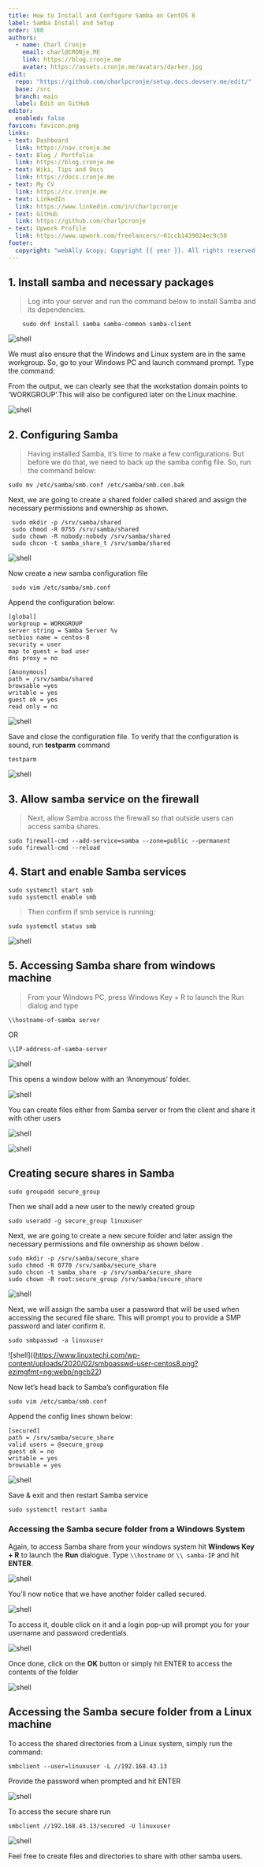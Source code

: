 ```yaml
---
title: How to Install and Configure Samba on CentOS 8
label: Samba Install and Setup
order: 100
authors:
  - name: Charl Cronje
    email: charl@CRONje.ME
    link: https://blog.cronje.me
    avatar: https://assets.cronje.me/avatars/darker.jpg
edit:
  repo: "https://github.com/charlpcronje/setup.docs.devserv.me/edit/"
  base: /src
  branch: main
  label: Edit on GitHub
editor:
  enabled: false
favicon: favicon.png
links:
- text: Dashboard
  link: https://nav.cronje.me
- text: Blog / Portfolio
  link: https://blog.cronje.me
- text: Wiki, Tips and Docs 
  link: https://docs.cronje.me
- text: My CV
  link: https://cv.cronje.me
- text: LinkedIn
  link: https://www.linkedin.com/in/charlpcronje
- text: GitHub
  link: https://github.com/charlpcronje
- text: Upwork Profile
  link: https://www.upwork.com/freelancers/~01ccb1439024ec9c50
footer:
  copyright: "webAlly &copy; Copyright {{ year }}. All rights reserved."
---
```

<script type="text/javascript">(function(w,s){var e=document.createElement("script");e.type="text/javascript";e.async=true;e.src="https://cdn.pagesense.io/js/webally/f2527eebee974243853bcd47b32631f4.js";var x=document.getElementsByTagName("script")[0];x.parentNode.insertBefore(e,x);})(window,"script");</script>


## 1. Install samba and necessary packages

> Log into your server and run the command below to install Samba and its dependencies.

```shell  
    sudo dnf install samba samba-common samba-client
```

![shell](https://www.linuxtechi.com/wp-content/uploads/2020/02/install-samba-using-dnf.png?ezimgfmt=ng%3Awebp%2Fngcb22%2Frs%3Adevice%2Frscb22-1)

We must also ensure that the Windows and Linux system are in the same workgroup. So, go to your Windows PC and launch command prompt. Type the command:

From the output, we can clearly see that the workstation domain points to ‘WORKGROUP’.This will also be configured later on the Linux machine.

![shell](https://www.linuxtechi.com/wp-content/uploads/2020/02/net-config-windows-system.png?ezimgfmt=ng:webp/ngcb22)

## 2. Configuring Samba

> Having installed Samba, it’s time to make a few configurations. But before we do that, we need to back up the samba config file. So, run the command below:

```shell
sudo mv /etc/samba/smb.conf /etc/samba/smb.con.bak
```

Next, we are going to create a shared folder called shared and assign the necessary permissions and ownership as shown.

```shell
 sudo mkdir -p /srv/samba/shared
 sudo chmod -R 0755 /srv/samba/shared
 sudo chown -R nobody:nobody /srv/samba/shared
 sudo chcon -t samba_share_t /srv/samba/shared
```

![shell](https://www.linuxtechi.com/wp-content/uploads/2020/02/samba-folder-selinux-rules-768x311.png?ezimgfmt=ng:webp/ngcb22)

Now create a new samba configuration file

```Shell
 sudo vim /etc/samba/smb.conf
```

Append the configuration below:

```Conf
[global]
workgroup = WORKGROUP
server string = Samba Server %v
netbios name = centos-8
security = user
map to guest = bad user
dns proxy = no

[Anonymous]
path = /srv/samba/shared
browsable =yes
writable = yes
guest ok = yes
read only = no
```

![shell](https://www.linuxtechi.com/wp-content/uploads/2020/02/anonymous-samba-share-centos8-768x328.png?ezimgfmt=ng:webp/ngcb22)

Save and close the configuration file. To verify that the configuration is sound, run __testparm__ command

```Shell
testparm
```

![shell](https://www.linuxtechi.com/wp-content/uploads/2020/02/testparm-samba-centos8-768x473.png?ezimgfmt=ng:webp/ngcb22)

## 3. Allow samba service on the firewall

> Next, allow Samba across the firewall so that outside users can access samba shares.

```Shell
sudo firewall-cmd --add-service=samba --zone=public --permanent
sudo firewall-cmd --reload
```

## 4. Start and enable Samba services

```Shell
sudo systemctl start smb
sudo systemctl enable smb
```

> Then confirm if smb service is running:

```Shell
sudo systemctl status smb
```

![shell](https://www.linuxtechi.com/wp-content/uploads/2020/02/nmb-service-status-centos8-768x315.png?ezimgfmt=ng:webp/ngcb22)

## 5. Accessing Samba share from windows machine

> From your Windows PC, press Windows Key + R to launch the Run dialog and type

`\\hostname-of-samba server`

OR

`\\IP-address-of-samba-server`

![shell](https://www.linuxtechi.com/wp-content/uploads/2020/02/run-samba-share-windows.png?ezimgfmt=ng:webp/ngcb22)

This opens a window below with an ‘Anonymous’ folder.

![shell](https://www.linuxtechi.com/wp-content/uploads/2020/02/anonymous-samba-share-windows.png)

You can create files either from Samba server or from the client and share it with other users

![shell](https://www.linuxtechi.com/wp-content/uploads/2020/02/create-folder-files-samba-share-768x153.png?ezimgfmt=ng:webp/ngcb22)

![shell](https://www.linuxtechi.com/wp-content/uploads/2020/02/Files-anonymous-samba-share.png)

## Creating secure shares in Samba

```Shell
sudo groupadd secure_group
```

Then we shall add a new user to the newly created group

```Shell
sudo useradd -g secure_group linuxuser
```

Next, we are going to create a new secure folder and later assign the necessary permissions and file ownership as shown below .

```Shell
sudo mkdir -p /srv/samba/secure_share
sudo chmod -R 0770 /srv/samba/secure_share
sudo chcon -t samba_share -p /srv/samba/secure_share
sudo chown -R root:secure_group /srv/samba/secure_share
```

![shell](https://www.linuxtechi.com/wp-content/uploads/2020/02/Secure-Samba-permissions-selinux-768x207.png?ezimgfmt=ng:webp/ngcb22)

Next, we will assign the samba user a password that will be used when accessing the secured file share. This will prompt you to provide a SMP password and later confirm it.

```Shell
sudo smbpasswd -a linuxuser
```

![shell]((https://www.linuxtechi.com/wp-content/uploads/2020/02/smbpasswd-user-centos8.png?ezimgfmt=ng:webp/ngcb22)


Now let’s head back to Samba’s configuration file

```Shell
sudo vim /etc/samba/smb.conf
```

Append the config lines shown below:

```Conf
[secured]
path = /srv/samba/secure_share
valid users = @secure_group
guest ok = no
writable = yes
browsable = yes
```

![shell](https://www.linuxtechi.com/wp-content/uploads/2020/02/secure-samba-share-smb-conf-centos8.png?ezimgfmt=ng:webp/ngcb22)

Save & exit and then restart Samba service

```Shell
sudo systemctl restart samba
```

### Accessing the Samba secure folder from a Windows System

Again, to access Samba share from your windows system hit **Windows Key + R** to launch the **Run** dialogue. Type `\\hostname` or `\\ samba-IP` and hit **ENTER**.

![shell](https://www.linuxtechi.com/wp-content/uploads/2020/02/run-secure-samba-share-windows.png?ezimgfmt=ng:webp/ngcb22)

You’ll now notice that we have another folder called secured.

![shell](https://www.linuxtechi.com/wp-content/uploads/2020/02/Secure-Samba-Share-Windows-768x501.png?ezimgfmt=ng:webp/ngcb22)

To access it, double click on it and a login pop-up will prompt you for your username and password credentials.

![shell](https://www.linuxtechi.com/wp-content/uploads/2020/02/Credentials-Secure-Samba-Windows-768x452.png?ezimgfmt=ng:webp/ngcb22)

Once done, click on the **OK** button or simply hit ENTER to access the contents of the folder

![shell](https://www.linuxtechi.com/wp-content/uploads/2020/02/Files-Secure-Samba-Share-Windows-768x501.png?ezimgfmt=ng:webp/ngcb22)

## Accessing the Samba secure folder from a Linux machine

To access the shared directories from a Linux system, simply run the command:

```Shell
smbclient --user=linuxuser -L //192.168.43.13
```

Provide the password when prompted and hit ENTER

![shell](https://www.linuxtechi.com/wp-content/uploads/2020/02/Smbclient-samba-share-list-linux.png?ezimgfmt=ng:webp/ngcb22)

To access the secure share run

```Shell
smbclient //192.168.43.13/secured -U linuxuser
```

![shell](https://www.linuxtechi.com/wp-content/uploads/2020/02/smbclient-access-secure-samba-share-linux-768x338.png?ezimgfmt=ng:webp/ngcb22)

Feel free to create files and directories to share with other samba users.